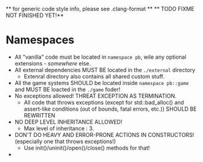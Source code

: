 ** for generic code style info, please see .clang-format **
** TODO FIXME NOT FINISHED YET!**
# Namespaces
- All "vanilla" code must be located in `namespace pb`, wile any optional extensions - *somewhere* else.
- All external dependencies MUST BE located in the `./external` directory
  - Extenral directory also contains all shared custom stuff.
- All the game systems SHOULD be located inside `namespace pb::game` and MUST BE loacted in the `./game` foder!
- No exceptions allowed! THREAT EXCEPTION AS TERMINATION.
  - All code that throws exceptions (except for std::bad_alloc() and assert-like conditions (out of bounds, fatal errors, etc.)) SHOULD BE REWRITTEN
- NO DEEP LEVEL INHERITANCE ALLOWED!
  - Max level of inheritance : 3.
- DON'T DO HEAVY AND ERROR-PRONE ACTIONS IN CONSTRUCTORS! (especially one that throws exceptions!)
  - Use init()/uninit()/open()/close() methods for that!
- 